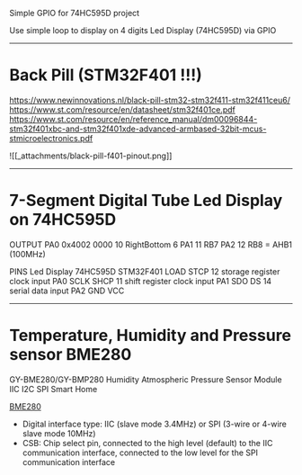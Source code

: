 Simple GPIO for 74HC595D project 

Use simple loop to display on 4 digits Led Display (74HC595D) via GPIO

---
# Back Pill (STM32F401 !!!)
https://www.newinnovations.nl/black-pill-stm32-stm32f411-stm32f411ceu6/
https://www.st.com/resource/en/datasheet/stm32f401ce.pdf
https://www.st.com/resource/en/reference_manual/dm00096844-stm32f401xbc-and-stm32f401xde-advanced-armbased-32bit-mcus-stmicroelectronics.pdf


![[_attachments/black-pill-f401-pinout.png]]



---
# 7-Segment Digital Tube Led Display on 74HC595D


OUTPUT 
PA0  0x4002 0000   10    RightBottom 6
PA1                               11   RB7
PA2                               12   RB8
= AHB1 (100MHz)



PINS 
Led Display	74HC595D									STM32F401
LOAD		STCP       12  storage register clock input	PA0
SCLK		SHCP       11  shift register clock input	PA1
SDO			DS         14  serial data input			PA2
GND
VCC



---
# Temperature, Humidity and Pressure sensor BME280

GY-BME280/GY-BMP280
Humidity Atmospheric Pressure Sensor Module IIC I2C SPI Smart Home

 [BME280](https://www.aliexpress.com/item/32862421810.html?spm=a2g0o.order_detail.order_detail_item.5.abf1f19cmd0yx1)
 
- Digital interface type: IIC (slave mode 3.4MHz) or SPI (3-wire or 4-wire slave mode 10MHz)
- CSB: Chip select pin, connected to the high level (default) to the IIC communication interface, connected to the low level for the SPI communication interface